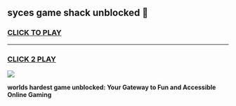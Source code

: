 
## syces game shack unblocked 👋
<h3>
<a href="https://premium.freeplayer.one?title=syces_game_shack_unblocked&ref=13F">CLICK TO PLAY</a></h3>
<hr>

<h3>
<a href="https://premium.freeplayer.one?title=syces_game_shack_unblocked&ref=13F">CLICK 2 PLAY</a>
  
</h3>

<a href="https://premium.freeplayer.one?title=syces_game_shack_unblocked&ref=12F/"><img src="https://clearcache.store/games.png"></a>


**worlds hardest game unblocked: Your Gateway to Fun and Accessible Online Gaming**
